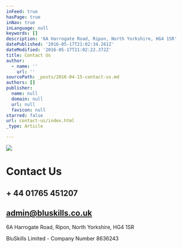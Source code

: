 ```yaml
---
inFeed: true
hasPage: true
inNav: true
inLanguage: null
keywords: []
description: '6A Harrogate Road, Ripon, North Yorkshire, HG4 1SR'
datePublished: '2016-05-17T21:02:34.261Z'
dateModified: '2016-05-17T21:02:22.372Z'
title: Contact Us
author:
  - name: ''
    url: ''
sourcePath: _posts/2016-04-15-contact-us.md
authors: []
publisher:
  name: null
  domain: null
  url: null
  favicon: null
starred: false
url: contact-us/index.html
_type: Article

---
```

![](https://the-grid-user-content.s3-us-west-2.amazonaws.com/586c33bc-8d35-44c5-b62b-a957cad20b04.jpg)

# Contact Us

## + 44 01765 451207 

## [admin@bluskills.co.uk][0]

6A Harrogate Road, Ripon, North Yorkshire, HG4 1SR

BluSkills Limited - Company Number 8636243

[0]: null